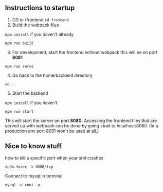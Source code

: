 ## Instructions to startup
1.  CD to /frontend
`cd frontend`
2. Build the webpack files

`npm install` if you haven't already

`npm run build`

3. For development, start the frontend without webpack this will be on port **8081**

`npm run serve`

4. Go back to the home/backend directory

`cd ..`

5. Start the backend

`npm install` if you haven't

`npm run start`

This will start the server on port **8080**. Accessing the frontend files that are served up with webpack can be done by going strait to localhost:8080. (In a production env port 8081 won't be used at all.)



## Nice to know stuff
how to kill a specific port when your shit crashes

`sudo fuser -k 8080/tcp`

Connect to mysql in terminal

`mysql -u root -p`